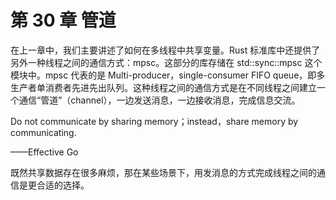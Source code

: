 # 第 30 章 管道

在上一章中，我们主要讲述了如何在多线程中共享变量。Rust 标准库中还提供了另外一种线程之间的通信方式：mpsc。这部分的库存储在 std::sync::mpsc 这个模块中。mpsc 代表的是 Multi-producer，single-consumer FIFO queue，即多生产者单消费者先进先出队列。这种线程之间的通信方式是在不同线程之间建立一个通信“管道”（channel），一边发送消息，一边接收消息，完成信息交流。

Do not communicate by sharing memory；instead，share memory by communicating.

——Effective Go

既然共享数据存在很多麻烦，那在某些场景下，用发消息的方式完成线程之间的通信是更合适的选择。
